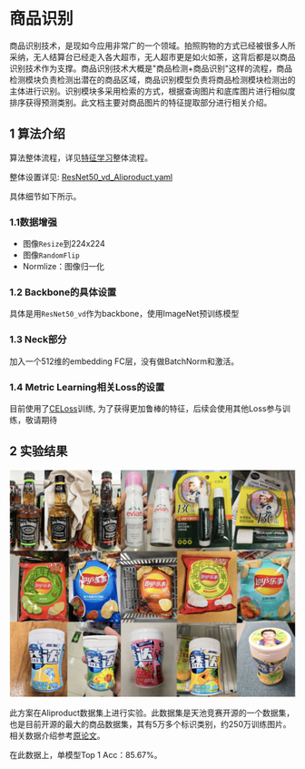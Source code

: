 # 商品识别

商品识别技术，是现如今应用非常广的一个领域。拍照购物的方式已经被很多人所采纳，无人结算台已经走入各大超市，无人超市更是如火如荼，这背后都是以商品识别技术作为支撑。商品识别技术大概是"商品检测+商品识别"这样的流程，商品检测模块负责检测出潜在的商品区域，商品识别模型负责将商品检测模块检测出的主体进行识别。识别模块多采用检索的方式，根据查询图片和底库图片进行相似度排序获得预测类别。此文档主要对商品图片的特征提取部分进行相关介绍。

## 1 算法介绍

算法整体流程，详见[特征学习](./feature_learning.md)整体流程。

整体设置详见: [ResNet50_vd_Aliproduct.yaml](../../../ppcls/configs/Products/ResNet50_vd_Aliproduct.yaml)

具体细节如下所示。

### 1.1数据增强

- 图像`Resize`到224x224
- 图像`RandomFlip`
- Normlize：图像归一化  

### 1.2 Backbone的具体设置

具体是用`ResNet50_vd`作为backbone，使用ImageNet预训练模型

### 1.3 Neck部分

加入一个512维的embedding FC层，没有做BatchNorm和激活。

### 1.4 Metric Learning相关Loss的设置

目前使用了[CELoss](../../../ppcls/loss/celoss.py)训练, 为了获得更加鲁棒的特征，后续会使用其他Loss参与训练，敬请期待

## 2 实验结果

<img src="../../images/product/aliproduct.png" style="zoom:50%;" />

此方案在Aliproduct数据集上进行实验。此数据集是天池竞赛开源的一个数据集，也是目前开源的最大的商品数据集，其有5万多个标识类别，约250万训练图片。相关数据介绍参考[原论文](https://arxiv.org/abs/2008.05359)。

在此数据上，单模型Top 1 Acc：85.67%。
